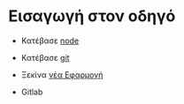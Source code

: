 # Εισαγωγή στον οδηγό

- Κατέβασε [node](https://nodejs.org/en)

- Κατέβασε [git](https://nodejs.org/en)

- Ξεκίνα [νέα Εφαρμογή](/guide/newApp)

- Gitlab